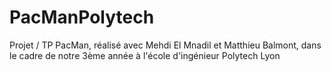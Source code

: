 # PacManPolytech
Projet / TP PacMan, réalisé avec Mehdi El Mnadil et Matthieu Balmont, dans le cadre de notre 3ème année à l'école d'ingénieur Polytech Lyon
